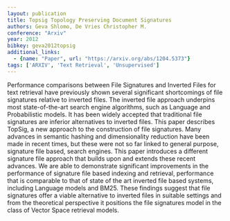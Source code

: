 ```yaml
---
layout: publication
title: Topsig Topology Preserving Document Signatures
authors: Geva Shlomo, De Vries Christopher M.
conference: "Arxiv"
year: 2012
bibkey: geva2012topsig
additional_links:
  - {name: "Paper", url: "https://arxiv.org/abs/1204.5373"}
tags: ['ARXIV', 'Text Retrieval', 'Unsupervised']
---
```

Performance comparisons between File Signatures and Inverted Files for text retrieval have previously shown several significant shortcomings of file signatures relative to inverted files. The inverted file approach underpins most state-of-the-art search engine algorithms, such as Language and Probabilistic models. It has been widely accepted that traditional file signatures are inferior alternatives to inverted files. This paper describes TopSig, a new approach to the construction of file signatures. Many advances in semantic hashing and dimensionality reduction have been made in recent times, but these were not so far linked to general purpose, signature file based, search engines. This paper introduces a different signature file approach that builds upon and extends these recent advances. We are able to demonstrate significant improvements in the performance of signature file based indexing and retrieval, performance that is comparable to that of state of the art inverted file based systems, including Language models and BM25. These findings suggest that file signatures offer a viable alternative to inverted files in suitable settings and from the theoretical perspective it positions the file signatures model in the class of Vector Space retrieval models.
